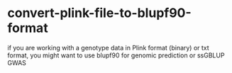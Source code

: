 # convert-plink-file-to-blupf90-format
if you are working with a genotype data in Plink format (binary) or txt format, you might want to use blupf90 for genomic prediction or ssGBLUP GWAS
